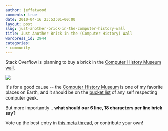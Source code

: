 ```yaml
---
author: jeffatwood
comments: true
date: 2010-04-16 23:53:01+00:00
layout: post
slug: just-another-brick-in-the-computer-history-wall
title: Just Another Brick in the (Computer History) Wall
wordpress_id: 2944
categories:
- community
---
```



Stack Overflow is planning to buy a brick in the [Computer History Museum wall](http://www.computerhistory.org/contribute/impression/).



[![](http://blog.stackoverflow.com/wp-content/uploads/computer-history-museum.jpg)](http://www.computerhistory.org/)



It's for a good cause  -- the [Computer History Museum](http://www.computerhistory.org/) is one of my favorite places on Earth, and it should be on the [bucket list](http://en.wikipedia.org/wiki/The_Bucket_List) of any self respecting computer geek.



But more importantly .. **what should our 6 line, 18 characters per line brick say?**



Vote up the best entry in [this meta thread](http://meta.stackoverflow.com/questions/46920/a-stack-overflow-brick-in-the-computer-history-museum-wall), or contribute your own!

